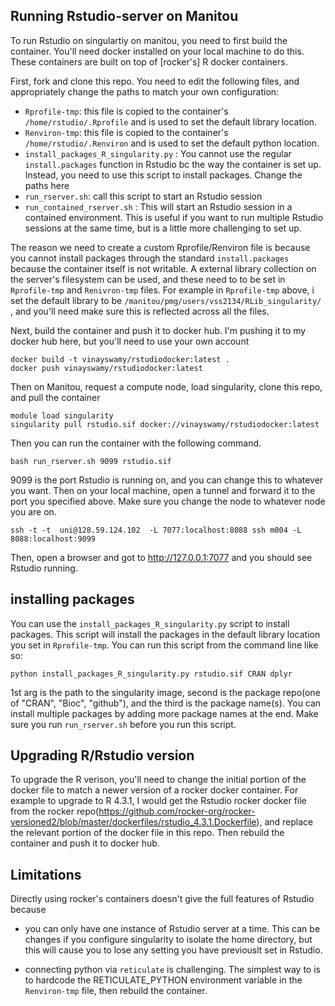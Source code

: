 ## Running Rstudio-server on Manitou

To run Rstudio on singulartiy on manitou, you need to first build the container. You'll need docker installed on your local machine to do this. These containers are built on top of [rocker's] R docker containers. 


First, fork and clone this repo. You need to edit the following files, and appropriately change the paths to match your own configuration:
- `Rprofile-tmp`: this file is copied to the container's `/home/rstudio/.Rprofile` and is used to set the default library location.
- `Renviron-tmp`: this file is copied to the container's `/home/rstudio/.Renviron` and is used to set the default python location.
- `install_packages_R_singularity.py` :  You cannot use the regular `install.packages` function in Rstudio bc the way the container is set up. Instead, you need to use this script to install packages. Change the paths here
- `run_rserver.sh`: call this script to start an Rstudio session
- `run_contained_rserver.sh` : This will start an Rstudio session in a contained environment. This is useful if you want to run multiple Rstudio sessions at the same time, but is a little more challenging to set up.

The reason we need to create a custom Rprofile/Renviron file is because you cannot install packages through the standard `install.packages` because the container itself is not writable. A external library collection on the server's filesystem can be used, and these need to to be set in `Rprofile-tmp` and `Renivron-tmp` files. For example in `Rprofile-tmp` above, i set the default library to be  `/manitou/pmg/users/vss2134/RLib_singularity/ `, and you'll need make sure this is reflected across all the files.

Next, build the container and push it to docker hub. I'm pushing it to my docker hub here, but you'll need to use your own account 
```
docker build -t vinayswamy/rstudiodocker:latest .
docker push vinayswamy/rstudiodocker:latest

```

Then on Manitou, request a compute node, load singularity, clone this repo, and pull the container
```
module load singularity 
singularity pull rstudio.sif docker://vinayswamy/rstudiodocker:latest
```

Then you can run the container with the following command. 

```
bash run_rserver.sh 9099 rstudio.sif
```

9099 is the port Rstudio is running on, and you can change this to whatever you want. Then on your local machine, open a tunnel and forward it to the port you specified above. Make sure you change the node to whatever node you are on.

```
ssh -t -t  uni@128.59.124.102  -L 7077:localhost:8088 ssh m004 -L 8088:localhost:9099
```

Then, open a browser and got to http://127.0.0.1:7077 and you should see Rstudio running. 


## installing packages 

You can use the `install_packages_R_singularity.py` script to install packages. This script will install the packages in the default library location you set in `Rprofile-tmp`. You can run this script from the command line like so:

```
python install_packages_R_singularity.py rstudio.sif CRAN dplyr
```
1st arg is the path to the singularity image, second is the package repo(one of "CRAN", "Bioc", "github"), and the third is the package name(s). You can install multiple packages by adding more package names at the end. Make sure you run `run_rserver.sh` before you run this script.

## Upgrading R/Rstudio version

To upgrade the R verison, you'll need to change the initial portion of the docker file to match a newer version of a rocker docker container. For example to upgrade to R 4.3.1, I would get the Rstudio rocker docker file from the rocker repo(https://github.com/rocker-org/rocker-versioned2/blob/master/dockerfiles/rstudio_4.3.1.Dockerfile), and replace the relevant portion of the docker file in this repo. Then rebuild the container and push it to docker hub. 


## Limitations

Directly using rocker's containers doesn't give the full features of Rstudio because

- you can only have one instance of Rstudio server at a time. This can be changes if you configure singularity to isolate the home directory, but this will cause you to lose any setting you have previouslt set in Rstudio. 

- connecting python via `reticulate` is challenging. The simplest way to is to hardcode the RETICULATE_PYTHON environment variable in the `Renviron-tmp` file, then rebuild the container. 



